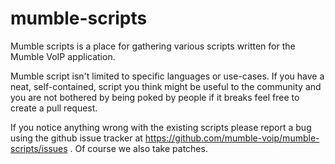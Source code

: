 mumble-scripts
==============

Mumble scripts is a place for gathering various scripts written for the
Mumble VoIP application.

Mumble script isn't limited to specific languages or use-cases. If you have a
neat, self-contained, script you think might be useful to the community and you
are not bothered by being poked by people if it breaks feel free to create a pull
request.

If you notice anything wrong with the existing scripts please report a bug
using the github issue tracker at https://github.com/mumble-voip/mumble-scripts/issues .
Of course we also take patches.
